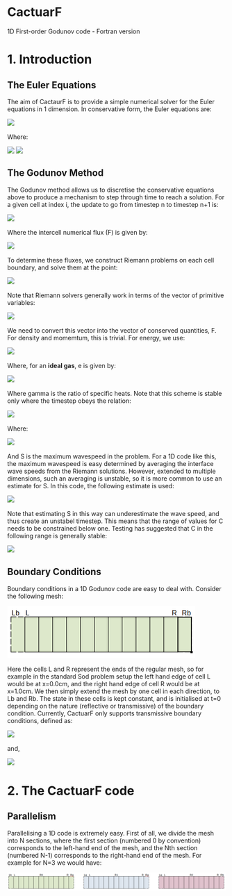 # CactuarF
1D First-order Godunov code - Fortran version

# 1. Introduction
## The Euler Equations
The aim of CactaurF is to provide a simple numerical solver for the Euler equations in 1 dimension. In conservative form, the Euler equations are:

<img src="https://render.githubusercontent.com/render/math?math=\mathbf{U}_t %2B \mathbf{F}(\mathbf{U})_x = 0">

Where:

<img src="https://render.githubusercontent.com/render/math?math=\mathbf{U} = \begin{bmatrix}\rho\\\rho u\\E\end{bmatrix}">

<img src="https://render.githubusercontent.com/render/math?math=\mathbf{F} = \begin{bmatrix}\rho u\\\rho u^2 %2B p\\u(E%2Bp)\end{bmatrix}">

## The Godunov Method
The Godunov method allows us to discretise the conservative equations above to produce a mechanism to step through time to reach a solution. For a given cell at index i, the update to go from timestep n to timestep n+1 is:

<img src="https://render.githubusercontent.com/render/math?math=\mathbf{U}_i^{n%2B1} =  \frac{\Delta t}{\Delta x}  \left ( \mathbf{F}_{i-\frac{1}{2}} - \mathbf{F}_{i%2B\frac{1}{2}} \right )">

Where the intercell numerical flux (F) is given by:

<img src="https://render.githubusercontent.com/render/math?math=\mathbf{F}_{i%2B\frac{1}{2}} = \mathbf{F}(\mathbf{U}_{i%2B\frac{1}{2}}(0))">

To determine these fluxes, we construct Riemann problems on each cell boundary, and solve them at the point:

<img src="https://render.githubusercontent.com/render/math?math=S = \frac{x}{t} = 0">

Note that Riemann solvers generally work in terms of the vector of primitive variables:

<img src="https://render.githubusercontent.com/render/math?math=\mathbf{W} =  \begin{bmatrix}\rho\\u\\p\end{bmatrix}">

We need to convert this vector into the vector of conserved quantities, F. For density and momemtum, this is trivial. For energy, we use:

<img src="https://render.githubusercontent.com/render/math?math=E = \rho(\frac{1}{2}u^2 %2B e)">

Where, for an **ideal gas**, e is given by:

<img src="https://render.githubusercontent.com/render/math?math=e = \frac{p}{\rho(\gamma - 1)}">

Where gamma is the ratio of specific heats. Note that this scheme is stable only where the timestep obeys the relation:

<img src="https://render.githubusercontent.com/render/math?math=\Delta T = \frac{C_{cfl}\Delta x}{S^n_{max}}">

Where:

<img src="https://render.githubusercontent.com/render/math?math=0 < C_{cfl} \le 1">

And S is the maximum wavespeed in the problem. For a 1D code like this, the maximum wavespeed is easy determined by averaging the interface wave speeds from the Riemann solutions. However, extended to multiple dimensions, such an averaging is unstable, so it is more common to use an estimate for S. In this code, the following estimate is used:

<img src="https://render.githubusercontent.com/render/math?math=S^n_{\mathrm{max}} = \mathrm{max} \{|u^n_i| %2B a^n_i \}">

Note that estimating S in this way can underestimate the wave speed, and thus create an unstabel timestep. This means that the range of values for C needs to be constrained below one. Testing has suggested that C in the following range is generally stable:

<img src="https://render.githubusercontent.com/render/math?math=0 < C_{cfl} \le 0.7">

## Boundary Conditions
Boundary conditions in a 1D Godunov code are easy to deal with. Consider the following mesh:

![Full 1D Mesh](/images/mesh1.png)

Here the cells L and R represent the ends of the regular mesh, so for example in the standard Sod problem setup the left hand edge of cell L would be at x=0.0cm, and the right hand edge of cell R would be at x=1.0cm. We then simply extend the mesh by one cell in each direction, to Lb and Rb. The state in these cells is kept constant, and is initialised at t=0 depending on the nature (reflective or transmissive) of the boundary condition. Currently, CactuarF only supports transmissive boundary conditions, defined as:

<img src="https://render.githubusercontent.com/render/math?math=\mathbf{U}(Lb) = \mathbf{U}(L)">

and,

<img src="https://render.githubusercontent.com/render/math?math=\mathbf{U}(Rb) = \mathbf{U}(R)">

# 2. The CactuarF code
## Parallelism
Parallelising a 1D code is extremely easy. First of all, we divide the mesh into N sections, where the first section (numbered 0 by convention) corresponds to the left-hand end of the mesh, and the Nth section (numbered N-1) corresponds to the right-hand end of the mesh. For example for N=3 we would have:

![Parallel 1D Mesh](/images/mesh2.png)
